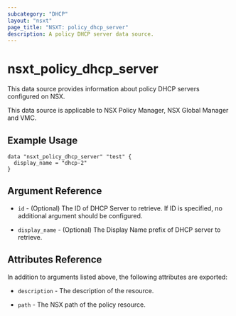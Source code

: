 ```yaml
---
subcategory: "DHCP"
layout: "nsxt"
page_title: "NSXT: policy_dhcp_server"
description: A policy DHCP server data source.
---
```


# nsxt_policy_dhcp_server

This data source provides information about policy DHCP servers configured on NSX.

This data source is applicable to NSX Policy Manager, NSX Global Manager and VMC.

## Example Usage

```hcl
data "nsxt_policy_dhcp_server" "test" {
  display_name = "dhcp-2"
}
```

## Argument Reference

* `id` - (Optional) The ID of DHCP Server to retrieve. If ID is specified, no additional argument should be configured.

* `display_name` - (Optional) The Display Name prefix of DHCP server to retrieve.

## Attributes Reference

In addition to arguments listed above, the following attributes are exported:

* `description` - The description of the resource.

* `path` - The NSX path of the policy resource.
